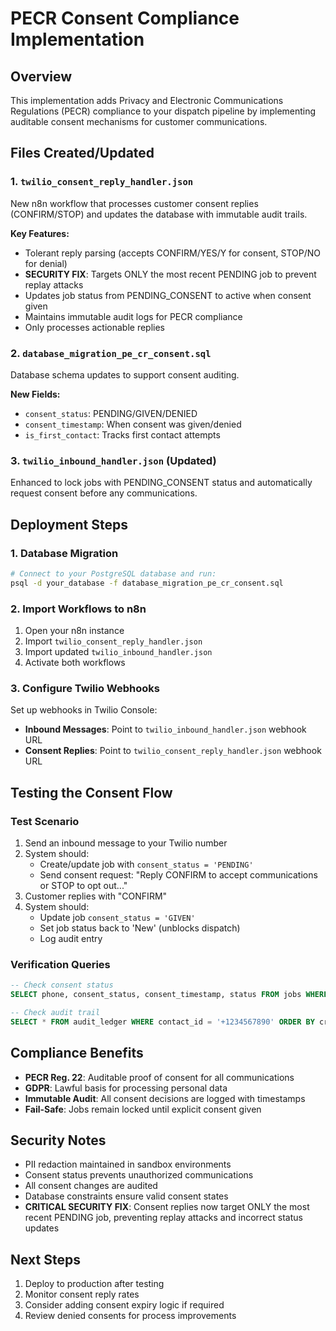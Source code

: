 # PECR Consent Compliance Implementation

## Overview
This implementation adds Privacy and Electronic Communications Regulations (PECR) compliance to your dispatch pipeline by implementing auditable consent mechanisms for customer communications.

## Files Created/Updated

### 1. `twilio_consent_reply_handler.json`
New n8n workflow that processes customer consent replies (CONFIRM/STOP) and updates the database with immutable audit trails.

**Key Features:**
- Tolerant reply parsing (accepts CONFIRM/YES/Y for consent, STOP/NO for denial)
- **SECURITY FIX**: Targets ONLY the most recent PENDING job to prevent replay attacks
- Updates job status from PENDING_CONSENT to active when consent given
- Maintains immutable audit logs for PECR compliance
- Only processes actionable replies

### 2. `database_migration_pe_cr_consent.sql`
Database schema updates to support consent auditing.

**New Fields:**
- `consent_status`: PENDING/GIVEN/DENIED
- `consent_timestamp`: When consent was given/denied
- `is_first_contact`: Tracks first contact attempts

### 3. `twilio_inbound_handler.json` (Updated)
Enhanced to lock jobs with PENDING_CONSENT status and automatically request consent before any communications.

## Deployment Steps

### 1. Database Migration
```bash
# Connect to your PostgreSQL database and run:
psql -d your_database -f database_migration_pe_cr_consent.sql
```

### 2. Import Workflows to n8n
1. Open your n8n instance
2. Import `twilio_consent_reply_handler.json`
3. Import updated `twilio_inbound_handler.json`
4. Activate both workflows

### 3. Configure Twilio Webhooks
Set up webhooks in Twilio Console:
- **Inbound Messages**: Point to `twilio_inbound_handler.json` webhook URL
- **Consent Replies**: Point to `twilio_consent_reply_handler.json` webhook URL

## Testing the Consent Flow

### Test Scenario
1. Send an inbound message to your Twilio number
2. System should:
   - Create/update job with `consent_status = 'PENDING'`
   - Send consent request: "Reply CONFIRM to accept communications or STOP to opt out..."
3. Customer replies with "CONFIRM"
4. System should:
   - Update job `consent_status = 'GIVEN'`
   - Set job status back to 'New' (unblocks dispatch)
   - Log audit entry

### Verification Queries
```sql
-- Check consent status
SELECT phone, consent_status, consent_timestamp, status FROM jobs WHERE phone = '+1234567890';

-- Check audit trail
SELECT * FROM audit_ledger WHERE contact_id = '+1234567890' ORDER BY created_at DESC;
```

## Compliance Benefits

- **PECR Reg. 22**: Auditable proof of consent for all communications
- **GDPR**: Lawful basis for processing personal data
- **Immutable Audit**: All consent decisions are logged with timestamps
- **Fail-Safe**: Jobs remain locked until explicit consent given

## Security Notes

- PII redaction maintained in sandbox environments
- Consent status prevents unauthorized communications
- All consent changes are audited
- Database constraints ensure valid consent states
- **CRITICAL SECURITY FIX**: Consent replies now target ONLY the most recent PENDING job, preventing replay attacks and incorrect status updates

## Next Steps

1. Deploy to production after testing
2. Monitor consent reply rates
3. Consider adding consent expiry logic if required
4. Review denied consents for process improvements